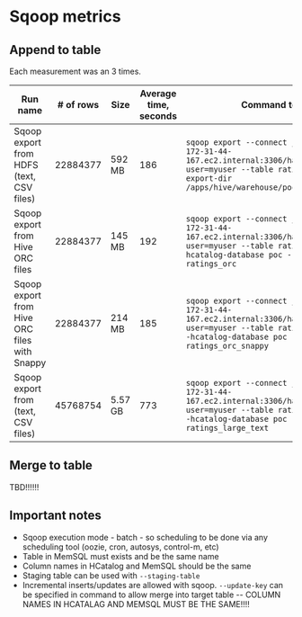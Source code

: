 # Sqoop metrics

## Append to table

Each measurement was an 3 times.

| Run name | # of rows | Size | Average time, seconds | Command to run |
| -------- | --------- | ---------- | --- | -------------------------------- |
| Sqoop export from HDFS (text, CSV files) | 22884377 | 592 MB | 186 | `sqoop export --connect jdbc:mysql://ip-172-31-44-167.ec2.internal:3306/hadoop_poc?user=myuser --table ratings_text --export-dir /apps/hive/warehouse/poc.db/ratings_text` |
| Sqoop export from Hive ORC files | 22884377 | 145 MB | 192 | `sqoop export --connect jdbc:mysql://ip-172-31-44-167.ec2.internal:3306/hadoop_poc?user=myuser --table ratings_orc --hcatalog-database poc --hcatalog-table ratings_orc` |
| Sqoop export from Hive ORC files with Snappy | 22884377 | 214 MB | 185 | `sqoop export --connect jdbc:mysql://ip-172-31-44-167.ec2.internal:3306/hadoop_poc?user=myuser --table ratings_orc_snappy --hcatalog-database poc --hcatalog-table ratings_orc_snappy` |
| Sqoop export from (text, CSV files) | 45768754 | 5.57 GB | 773 | `sqoop export --connect jdbc:mysql://ip-172-31-44-167.ec2.internal:3306/hadoop_poc?user=myuser --table ratings_large_text --hcatalog-database poc --hcatalog-table ratings_large_text` |

## Merge to table 

TBD!!!!!!

## Important notes

* Sqoop execution mode - batch - so scheduling to be done via any scheduling tool (oozie, cron, autosys, control-m, etc)
* Table in MemSQL must exists and be the same name
* Column names in HCatalog and MemSQL should be the same
* Staging table can be used with `--staging-table`
* Incremental inserts/updates are allowed with sqoop. `--update-key` can be specified in command to allow merge into target table 
	-- COLUMN NAMES IN HCATALAG AND MEMSQL MUST BE THE SAME!!!!

